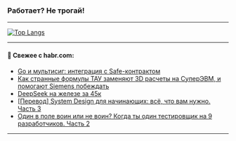 ### Работает? Не трогай!

---
<!--
#### 🛠️ Technical stack:

![Java](https://img.shields.io/badge/Java-informational?logo=Oracle&style=flat&logoColor=white&color=FF4500)
![Kotlin](https://img.shields.io/badge/Kotlin-informational?logo=Kotlin&style=flat&logoColor=white&color=774D97)
![TS](https://img.shields.io/badge/TypeScript-informational?logo=typeScript&style=flat&logoColor=black&color=017acc)
![Python](https://img.shields.io/badge/Python-informational?logo=Python&style=flat&logoColor=black&color=ffdd54) <br>
![Spring](https://img.shields.io/badge/Spring-informational?logo=Spring&style=flat&logoColor=white&color=6DB33F) 
![SpringBoot](https://img.shields.io/badge/SpringBoot-informational?logo=SpringBoot&style=flat&logoColor=white&color=6DB33F)
![Nest](https://img.shields.io/badge/NestJS-informational?logo=NestJS&style=flat&logoColor=white&color=E0234E) 
![NodeJS](https://img.shields.io/badge/NodeJS-informational?logo=node.js&style=flat&logoColor=white&color=70A760)<br>
![PostgreSQL](https://img.shields.io/badge/PostgreSQL-informational?logo=PostgreSQL&style=flat&logoColor=white&color=DAA520)
![MongoDB](https://img.shields.io/badge/MongoDB-informational?logo=MongoDB&style=flat&logoColor=white&color=870000)
![Apache](https://img.shields.io/badge/Apache-informational?logo=apache&style=flat&logoColor=white&color=f74e28)

___ 
-->

<!--- #### 🛠️ : --->

[![Top Langs](https://github-readme-stats-82jvfl3w3-advtsettinggmailcoms-projects.vercel.app/api/top-langs/?username=zloylis&langs_count=10&hide_title=true&title_color=e6edf3&size_weight=0.5&count_weight=0.5&layout=compact&hide_progress=true&hide_border=true&theme=dracula)](https://github.com/zloylis)

<!---


####  :octocat:&nbsp;&nbsp; Статистика:

![GitHub stats](https://github-readme-stats-u2qms2cxw-advtsettinggmailcoms-projects.vercel.app/api?username=zloylis&show_icons=true&hide_border=true&theme=dracula&title_color=e6edf3&include_all_commits=true&count_private=true&hide_rank=false&hide_title=true&rank_icon=github)
-->
---

#### 💬 Свежее с habr.com:

<!-- BLOG-POST-LIST:START -->
- [Go и мультисиг: интеграция с Safe-контрактом](https://habr.com/ru/articles/885088/?utm_source=habrahabr&utm_medium=rss&utm_campaign=885088)
- [Как странные формулы ТАУ заменяют 3D расчеты на СуперЭВМ, и помогают Siemens побеждать](https://habr.com/ru/articles/885086/?utm_source=habrahabr&utm_medium=rss&utm_campaign=885086)
- [DeepSeek на железе за 45к](https://habr.com/ru/articles/885056/?utm_source=habrahabr&utm_medium=rss&utm_campaign=885056)
- [[Перевод] System Design для начинающих: всё, что вам нужно. Часть 3](https://habr.com/ru/articles/885054/?utm_source=habrahabr&utm_medium=rss&utm_campaign=885054)
- [Один в поле воин или не воин? Когда ты один тестировщик на 9 разработчиков. Часть 2](https://habr.com/ru/articles/868484/?utm_source=habrahabr&utm_medium=rss&utm_campaign=868484)
<!-- BLOG-POST-LIST:END -->

---
